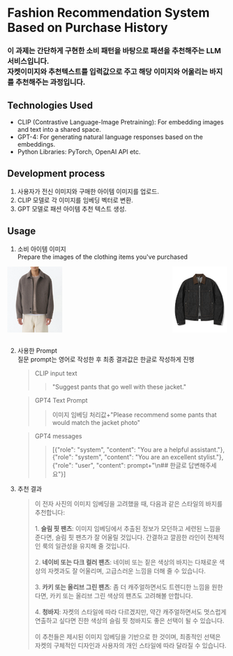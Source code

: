 # Fashion Recommendation System Based on Purchase History
### 이 과제는 간단하게 구현한 소비 패턴을 바탕으로 패션을 추천해주는 LLM 서비스입니다.<br/>자켓이미지와 추천텍스트를 입력값으로 주고 해당 이미지와 어울리는 바지를 추천해주는 과정입니다.


## Technologies Used
* CLIP (Contrastive Language-Image Pretraining): For embedding images and text into a shared space.
* GPT-4: For generating natural language responses based on the embeddings.
* Python Libraries: PyTorch, OpenAI API etc.
  
## Development process
 1. 사용자가 전신 이미지와 구매한 아이템 이미지를 업로드.
 2. CLIP 모델로 각 이미지를 임베딩 벡터로 변환.
 3. GPT 모델로 패션 아이템 추천 텍스트 생성.

## Usage
1. 소비 아이템 이미지 
<br/>Prepare the images of the clothing items you've purchased
<div style="display: flex; justify-content: space-between; align-items: center;">
  <img src=https://github.com/Hyeok-Jun-Yoon/AI_Plus/blob/main/%EC%8B%AC%ED%99%94%EA%B3%BC%EC%A0%9C5%EC%A3%BC%EC%B0%A8/jacket.webp alt="Left Image" style="width:25%;"/>
  <img src=https://github.com/Hyeok-Jun-Yoon/AI_Plus/blob/main/%EC%8B%AC%ED%99%94%EA%B3%BC%EC%A0%9C5%EC%A3%BC%EC%B0%A8/trucker.webp alt="Right Image" style="width:25%;"/>
</div><br/>

2. 사용한 Prompt 
<br/>질문 prompt는 영어로 작성한 후 최종 결과값은 한글로 작성하게 진행<br/>

    > CLIP input text 
    >>"Suggest pants that go well with these jacket."

    > GPT4 Text Prompt 
    >>이미지 임베딩 처리값+"Please recommend some pants that would match the jacket photo"
    
    >GPT4 messages
    >> [{"role": "system", "content": "You are a helpful assistant."}, {"role": "system", "content": "You are an excellent stylist."}, {"role": "user", "content": prompt+"\n## 한글로 답변해주세요"}]
    
3. 추천 결과
   > 이 전자 사진의 이미지 임베딩을 고려했을 때, 다음과 같은 스타일의 바지를 추천합니다:<br/><br/>1. **슬림 핏 팬츠**: 이미지 임베딩에서 추출된 정보가 모던하고 세련된 느낌을 준다면, 슬림 핏 팬츠가 잘 어울릴 것입니다. 간결하고 깔끔한 라인이 전체적인 룩의 일관성을 유지해 줄 것입니다.<br/><br/>2. **네이비 또는 다크 컬러 팬츠**: 네이비 또는 짙은 색상의 바지는 다채로운 색상의 자켓과도 잘 어울리며, 고급스러운 느낌을 더해 줄 수 있습니다.<br/><br/>3. **카키 또는 올리브 그린 팬츠**: 좀 더 캐주얼하면서도 트렌디한 느낌을 원한다면, 카키 또는 올리브 그린 색상의 팬츠도 고려해볼 만합니다.<br/><br/>4. **청바지**: 자켓의 스타일에 따라 다르겠지만, 약간 캐주얼하면서도 멋스럽게 연출하고 싶다면 진한 색상의 슬림 핏 청바지도 좋은 선택이 될 수 있습니다.<br/><br/>이 추천들은 제시된 이미지 임베딩을 기반으로 한 것이며, 최종적인 선택은 자켓의 구체적인 디자인과 사용자의 개인 스타일에 따라 달라질 수 있습니다.



